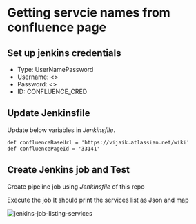 # Getting servcie names from confluence page

## Set up jenkins credentials
- Type: UserNamePassword
- Username: <<confluce user email>>
- Password: <<conflunce api_token>>
- ID: CONFLUENCE_CRED

## Update Jenkinsfile
Update below variables in *Jenkinsfile*.
```
def confluenceBaseUrl = 'https://vijaik.atlassian.net/wiki'
def confluencePageId = '33141'
```

## Create Jenkins job and Test
Create pipeline job using *Jenkinsfile* of this repo

Execute the job
It should print the services list as Json and map

![jenkins-job-listing-services](https://github.com/kumvijaya/deploy-services-getter/blob/master/images/jenkins-job-listing-services.png)

